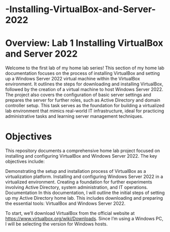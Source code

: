 # -Installing-VirtualBox-and-Server-2022
# Overview: Lab 1 Installing VirtualBox and Server 2022
Welcome to the first lab of my home lab series! This section of my home lab documentation focuses on the process of installing VirtualBox and setting up a Windows Server 2022 virtual machine within the VirtualBox environment. It outlines the steps for downloading and installing VirtualBox, followed by the creation of a virtual machine to host Windows Server 2022. The project also covers the configuration of basic server settings and prepares the server for further roles, such as Active Directory and domain controller setup. This task serves as the foundation for building a virtualized lab environment that mimics real-world IT infrastructure, ideal for practicing administrative tasks and learning server management techniques.

# Objectives
This repository documents a comprehensive home lab project focused on installing and configuring VirtualBox and Windows Server 2022. The key objectives include:

Demonstrating the setup and installation process of VirtualBox as a virtualization platform.
Installing and configuring Windows Server 2022 in a virtualized environment.
Creating a foundation for further experiments involving Active Directory, system administration, and IT operations.
Documentation
In this documentation, I will outline the initial steps of setting up my Active Directory home lab. This includes downloading and preparing the essential tools: VirtualBox and Windows Server 2022.

To start, we’ll download VirtualBox from the official website at https://www.virtualbox.org/wiki/Downloads. Since I’m using a Windows PC, I will be selecting the version for Windows hosts.
